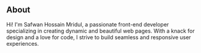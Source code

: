 

## About 
Hi! I'm Safwan Hossain Mridul, a passionate front-end developer specializing in creating dynamic and beautiful web pages. With a knack for design and a love for code, I strive to build seamless and responsive user experiences.
